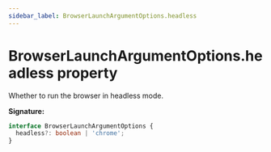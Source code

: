 ```yaml
---
sidebar_label: BrowserLaunchArgumentOptions.headless
---
```


# BrowserLaunchArgumentOptions.headless property

Whether to run the browser in headless mode.

**Signature:**

```typescript
interface BrowserLaunchArgumentOptions {
  headless?: boolean | 'chrome';
}
```
